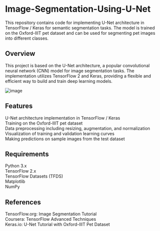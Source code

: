 # Image-Segmentation-Using-U-Net
This repository contains code for implementing U-Net architecture in TensorFlow / Keras for semantic segmentation tasks. The model is trained on the Oxford-IIIT pet dataset and can be used for segmenting pet images into different classes.

## Overview
This project is based on the U-Net architecture, a popular convolutional neural network (CNN) model for image segmentation tasks. The implementation utilizes TensorFlow 2 and Keras, providing a flexible and efficient way to build and train deep learning models. <br/>

![image](https://github.com/ary1002/Image-Segmentation-Using-U-Net/assets/126549903/c3549a49-6f25-43c9-be4a-8c297f5cafcd)


## Features
U-Net architecture implementation in TensorFlow  / Keras <br/>
Training on the Oxford-IIIT pet dataset <br/>
Data preprocessing including resizing, augmentation, and normalization <br/>
Visualization of training and validation learning curves <br/>
Making predictions on sample images from the test dataset <br/>

## Requirements
Python 3.x <br/>
TensorFlow 2.x <br/>
TensorFlow Datasets (TFDS) <br/>
Matplotlib <br/> 
NumPy <br/>

## References
TensorFlow.org: Image Segmentation Tutorial <br/>
Coursera: TensorFlow Advanced Techniques <br/>
Keras.io: U-Net Tutorial with Oxford-IIIT Pet Dataset <br/>

